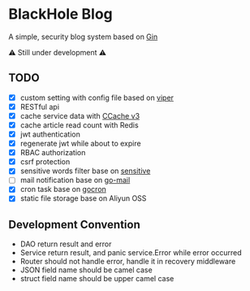 # BlackHole Blog

A simple, security blog system based on [Gin](https://github.com/gin-gonic/gin)

⚠ Still under development ⚠

## TODO

- [x] custom setting with config file based on [viper](https://github.com/spf13/viper)
- [x] RESTful api
- [x] cache service data with [CCache v3](https://github.com/karlseguin/ccache)
- [x] cache article read count with Redis
- [x] jwt authentication
- [x] regenerate jwt while about to expire
- [x] RBAC authorization
- [x] csrf protection
- [x] sensitive words filter base on [sensitive](https://github.com/importcjj/sensitive)
- [ ] mail notification base on [go-mail](https://github.com/wneessen/go-mail)
- [x] cron task base on [gocron](https://github.com/go-co-op/gocron)
- [x] static file storage base on Aliyun OSS

## Development Convention

- DAO return result and error
- Service return result, and panic service.Error while error occurred
- Router should not handle error, handle it in recovery middleware
- JSON field name should be camel case
- struct field name should be upper camel case